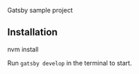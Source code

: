 Gatsby sample project

## Installation


nvm install

Run `gatsby develop` in the terminal to start.

